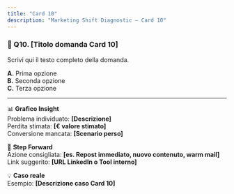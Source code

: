```yaml
---
title: "Card 10"
description: "Marketing Shift Diagnostic – Card 10"
---
```


### 🧠 Q10. [Titolo domanda Card 10]
Scrivi qui il testo completo della domanda.

**A.** Prima opzione  
**B.** Seconda opzione  
**C.** Terza opzione

---

📊 **Grafico Insight**  
Problema individuato: __[Descrizione]__  
Perdita stimata: __[€ valore stimato]__  
Conversione mancata: __[Scenario perso]__

🧩 **Step Forward**  
Azione consigliata: __[es. Repost immediato, nuovo contenuto, warm mail]__  
Link suggerito: __[URL LinkedIn o Tool interno]__

💡 **Caso reale**  
Esempio: __[Descrizione caso Card 10]__
